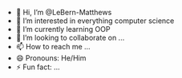 - 👋 Hi, I’m @LeBern-Matthews
- 👀 I’m interested in everything computer science
- 🌱 I’m currently learning OOP
- 💞️ I’m looking to collaborate on ...
- 📫 How to reach me ...
- 😄 Pronouns: He/Him
- ⚡ Fun fact: ...

<!---
LeBern-Matthews/LeBern-Matthews is a ✨ special ✨ repository because its `README.md` (this file) appears on your GitHub profile.
You can click the Preview link to take a look at your changes.
--->

